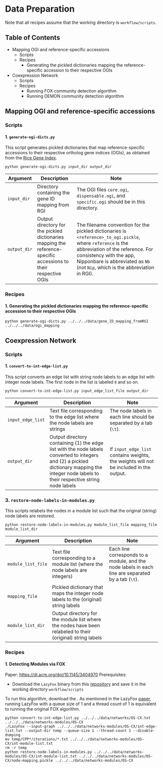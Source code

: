 # Data Preparation

Note that all recipes assume that the working directory is `workflow/scripts`.

## Table of Contents
- Mapping OGI and reference-specific accessions
   - Scripts
   - Recipes
      -  Generating the pickled dictionaries mapping the reference-specific accession to their respective OGIs
- Coexpression Network
   - Scripts
   - Recipes
      -  Running FOX community detection algorithm
      -  Running DEMON community detection algorithm

## Mapping OGI and reference-specific accessions

### Scripts

#### 1. `generate-ogi-dicts.py`

This script generates pickled dictionaries that map reference-specific accessions to their respective ortholog gene indices (OGIs), as obtained from the [Rice Gene Index](https://riceome.hzau.edu.cn/download.html).

```
python generate-ogi-dicts.py input_dir output_dir
```

Argument | Description | Note
-- | -- | --
`input_dir` | Directory containing the gene ID mapping from RGI | The OGI files `core.ogi`, `dispensable.ogi`, and `specific.ogi` should be in this directory.
`output_dir` | Output directory for the pickled dictionaries mapping the reference-specific accessions to their respective OGIs | The filename convention for the pickled dictionaries is `<reference>_to_ogi.pickle`, where `reference` is the abbreviation of the reference. For consistency with the app, Nipponbare is abbreviated as `Nb` (not `Nip`, which is the abbreviation in RGI).

### Recipes

#### 1. Generating the pickled dictionaries mapping the reference-specific accession to their respective OGIs

```
python generate-ogi-dicts.py ../../../data/gene_ID_mapping_fromRGI ../../../data/ogi_mapping
```

## Coexpression Network

### Scripts

#### 1. `convert-to-int-edge-list.py`

This script converts an edge list with string node labels to an edge list with integer node labels. The first node in the list is labeled `0` and so on.

```
python convert-to-int-edge-list.py input_edge_list_file output_dir
```

Argument | Description | Note
-- | -- | --
`input_edge_list`| Text file corresponding to the edge list where the node labels are strings | The node labels in each line should be separated by a tab (`\t`).
`output_dir` | Output directory containing (1) the edge list with the node labels converted to integers and (2) a pickled dictionary mapping the integer node labels to their respective string node labels | If `input_edge_list` contains weights, the weights will not be included in the output.

### 3. `restore-node-labels-in-modules.py`

This scripts relabels the nodes in a module list such that the original (string) node labels are restored.

```
python restore-node-labels-in-modules.py module_list_file mapping_file module_list_dir
```

Argument | Description | Note
-- | -- | --
`module_list_file` | Text file corresponding to a module list (where the node labels are integers) | Each line corresponds to a module, and the node labels in each line are separated by a tab (`\t`).
`mapping_file` | Pickled dictionary that maps the integer node labels to the (original) string labels | 
`module_list_dir` | Output directory for the module list where the nodes have been relabeled to their (original) string labels

### Recipes

#### 1. Detecting Modules via FOX
Paper: https://dl.acm.org/doi/10.1145/3404970
Prerequisites:
- Download the `LazyFox` binary from this [repository](https://github.com/TimGarrels/LazyFox) and save it in the working directory `workflow/scripts`

To run this algorithm, download the . As mentioned in the LazyFox [paper](https://peerj.com/articles/cs-1291/), running LazyFox with a queue size of 1 and a thread count of 1 is equivalent to running the original FOX algorithm.

```
python convert-to-int-edge-list.py ../../../data/networks/OS-CX.txt ../../../data/networks-modules/OS-CX
./LazyFox --input-graph ../../../data/networks-modules/OS-CX/int-edge-list.txt --output-dir temp --queue-size 1 --thread-count 1 --disable-dumping
mv temp/CPP*/iterations/*.txt ../../../data/networks-modules/OS-CX/int-module-list.txt
rm -r temp
python restore-node-labels-in-modules.py ../../../data/networks-modules/OS-CX/int-module-list.txt ../../../data/networks-modules/OS-CX/node-mapping.pickle ../../../data/networks-modules/OS-CX
```
